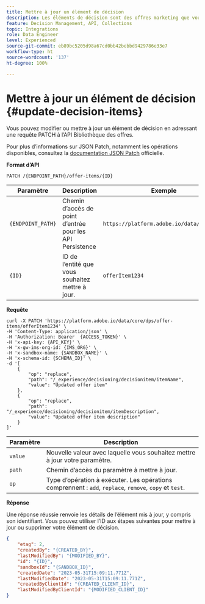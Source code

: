 ```yaml
---
title: Mettre à jour un élément de décision
description: Les éléments de décision sont des offres marketing que vous pouvez créer et organiser en collections et en catalogues.
feature: Decision Management, API, Collections
topic: Integrations
role: Data Engineer
level: Experienced
source-git-commit: eb89bc5205d98a67cd0bb42bebbd9429786e33e7
workflow-type: ht
source-wordcount: '137'
ht-degree: 100%

---
```



# Mettre à jour un élément de décision {#update-decision-items}

Vous pouvez modifier ou mettre à jour un élément de décision en adressant une requête PATCH à l’API Bibliothèque des offres.

Pour plus d’informations sur JSON Patch, notamment les opérations disponibles, consultez la [documentation JSON Patch](http://jsonpatch.com/) officielle.

**Format d’API**

```http
PATCH /{ENDPOINT_PATH}/offer-items/{ID}
```

| Paramètre | Description | Exemple |
| --------- | ----------- | ------- |
| `{ENDPOINT_PATH}` | Chemin d’accès de point d’entrée pour les API Persistence | `https://platform.adobe.io/data/core/dps` |
| `{ID}` | ID de l’entité que vous souhaitez mettre à jour. | `offerItem1234` |

**Requête**

```shell
curl -X PATCH 'https://platform.adobe.io/data/core/dps/offer-items/offerItem1234' \
-H 'Content-Type: application/json' \
-H 'Authorization: Bearer  {ACCESS_TOKEN}' \
-H 'x-api-key: {API_KEY}' \
-H 'x-gw-ims-org-id: {IMS_ORG}' \
-H 'x-sandbox-name: {SANDBOX_NAME}' \
-H 'x-schema-id: {SCHEMA_ID}' \
-d '[
    {
        "op": "replace",
        "path": "/_experience/decisioning/decisionitem/itemName",
        "value": "Updated offer item"
    },
    {
        "op": "replace",
        "path": "/_experience/decisioning/decisionitem/itemDescription",
        "value": "Updated offer item description"
    }
]'
```

| Paramètre | Description |
| --------- | ----------- |
| `value` | Nouvelle valeur avec laquelle vous souhaitez mettre à jour votre paramètre. |
| `path` | Chemin d’accès du paramètre à mettre à jour. |
| `op` | Type d’opération à exécuter. Les opérations comprennent : `add`, `replace`, `remove`, `copy` et `test`. |

**Réponse**

Une réponse réussie renvoie les détails de l’élément mis à jour, y compris son identifiant. Vous pouvez utiliser l’ID aux étapes suivantes pour mettre à jour ou supprimer votre élément de décision.

```json
{
    "etag": 2,
    "createdBy": "{CREATED_BY}",
    "lastModifiedBy": "{MODIFIED_BY}",
    "id": "{ID}",
    "sandboxId": "{SANDBOX_ID}",
    "createdDate": "2023-05-31T15:09:11.771Z",
    "lastModifiedDate": "2023-05-31T15:09:11.771Z",
    "createdByClientId": "{CREATED_CLIENT_ID}",
    "lastModifiedByClientId": "{MODIFIED_CLIENT_ID}"
}
```
